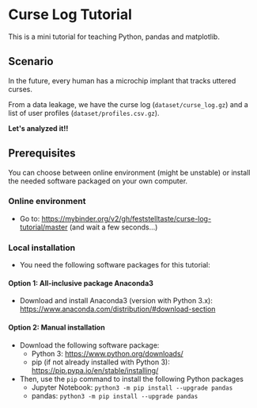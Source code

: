 # Curse Log Tutorial
This is a mini tutorial for teaching Python, pandas and matplotlib.

## Scenario

In the future, every human has a microchip implant that tracks uttered curses.

From a data leakage, we have the curse log (`dataset/curse_log.gz`) and a list of user profiles (`dataset/profiles.csv.gz`).

**Let's analyzed it!!**

## Prerequisites
You can choose between online environment (might be unstable) or install the needed software packaged on your own computer.

### Online environment

* Go to: https://mybinder.org/v2/gh/feststelltaste/curse-log-tutorial/master (and wait a few seconds...)

### Local installation
* You need the following software packages for this tutorial:
#### Option 1: All-inclusive package Anaconda3
* Download and install Anaconda3 (version with Python 3.x): https://www.anaconda.com/distribution/#download-section

#### Option 2: Manual installation

* Download the following software package:
  * Python 3: https://www.python.org/downloads/
  * pip (if not already installed with Python 3): https://pip.pypa.io/en/stable/installing/
* Then, use the `pip` command to install the following Python packages
  * Jupyter Notebook: `python3 -m pip install --upgrade pandas`
  * pandas: `python3 -m pip install --upgrade pandas`

